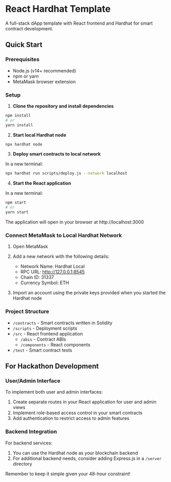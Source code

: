 # React Hardhat Template

A full-stack dApp template with React frontend and Hardhat for smart contract development.

## Quick Start

### Prerequisites
- Node.js (v14+ recommended)
- npm or yarn
- MetaMask browser extension

### Setup

1. **Clone the repository and install dependencies**

```bash
npm install
# or 
yarn install
```

2. **Start local Hardhat node**

```bash
npx hardhat node
```

3. **Deploy smart contracts to local network**

In a new terminal:
```bash
npx hardhat run scripts/deploy.js --network localhost
```

4. **Start the React application**

In a new terminal:
```bash
npm start
# or
yarn start
```

The application will open in your browser at http://localhost:3000

### Connect MetaMask to Local Hardhat Network

1. Open MetaMask
2. Add a new network with the following details:
   - Network Name: Hardhat Local
   - RPC URL: http://127.0.0.1:8545
   - Chain ID: 31337
   - Currency Symbol: ETH

3. Import an account using the private keys provided when you started the Hardhat node

### Project Structure

- `/contracts` - Smart contracts written in Solidity
- `/scripts` - Deployment scripts
- `/src` - React frontend application
  - `/abis` - Contract ABIs
  - `/components` - React components
- `/test` - Smart contract tests

## For Hackathon Development

### User/Admin Interface

To implement both user and admin interfaces:

1. Create separate routes in your React application for user and admin views
2. Implement role-based access control in your smart contracts
3. Add authentication to restrict access to admin features

### Backend Integration

For backend services:
1. You can use the Hardhat node as your blockchain backend
2. For additional backend needs, consider adding Express.js in a `/server` directory

Remember to keep it simple given your 48-hour constraint!
